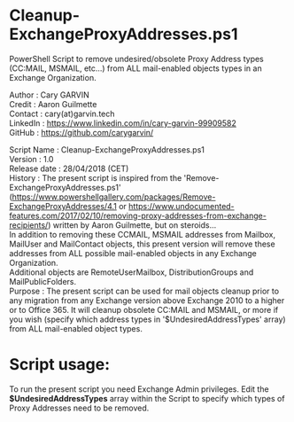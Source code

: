 # Cleanup-ExchangeProxyAddresses.ps1
PowerShell Script to remove undesired/obsolete Proxy Address types (CC:MAIL, MSMAIL, etc...) from ALL mail-enabled objects types in an Exchange Organization.

Author       : Cary GARVIN  
Credit       : Aaron Guilmette  
Contact      : cary(at)garvin.tech  
LinkedIn     : https://www.linkedin.com/in/cary-garvin-99909582  
GitHub       : https://github.com/carygarvin/  


Script Name  : Cleanup-ExchangeProxyAddresses.ps1  
Version      : 1.0  
Release date : 28/04/2018 (CET)  
History      : The present script is inspired from the 'Remove-ExchangeProxyAddresses.ps1' (https://www.powershellgallery.com/packages/Remove-ExchangeProxyAddresses/4.1 or https://www.undocumented-features.com/2017/02/10/removing-proxy-addresses-from-exchange-recipients/) written by Aaron Guilmette, but on steroids...  
			         In addition to removing these CCMAIL, MSMAIL addresses from Mailbox, MailUser and MailContact objects, this present version will remove these addresses from ALL possible mail-enabled objects in any Exchange Organization.  
               Additional objects are RemoteUserMailbox, DistributionGroups and MailPublicFolders.  
Purpose      : The present script can be used for mail objects cleanup prior to any migration from any Exchange version above Exchange 2010 to a higher or to Office 365. It will cleanup obsolete CC:MAIL and MSMAIL, or more if you wish (specify which address types in '$UndesiredAddressTypes' array) from ALL mail-enabled object types.  


# Script usage:
To run the present script you need Exchange Admin privileges. Edit the **$UndesiredAddressTypes** array within the Script to specify which types of Proxy Addresses need to be removed.
